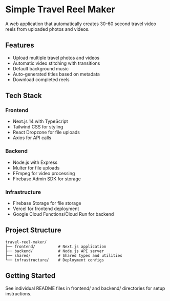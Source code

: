 # Simple Travel Reel Maker

A web application that automatically creates 30-60 second travel video reels from uploaded photos and videos.

## Features

- Upload multiple travel photos and videos
- Automatic video stitching with transitions
- Default background music
- Auto-generated titles based on metadata
- Download completed reels

## Tech Stack

### Frontend
- Next.js 14 with TypeScript
- Tailwind CSS for styling
- React Dropzone for file uploads
- Axios for API calls

### Backend
- Node.js with Express
- Multer for file uploads
- FFmpeg for video processing
- Firebase Admin SDK for storage

### Infrastructure
- Firebase Storage for file storage
- Vercel for frontend deployment
- Google Cloud Functions/Cloud Run for backend

## Project Structure

```
travel-reel-maker/
├── frontend/          # Next.js application
├── backend/           # Node.js API server
├── shared/            # Shared types and utilities
└── infrastructure/    # Deployment configs
```

## Getting Started

See individual README files in frontend/ and backend/ directories for setup instructions.